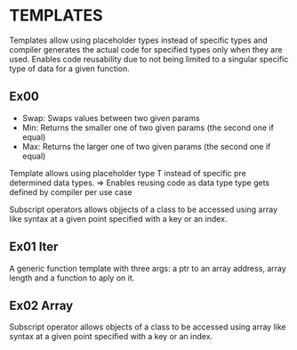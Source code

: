 # TEMPLATES
Templates allow using placeholder types instead of specific types and compiler generates the actual code for specified types only when they are used. Enables code reusability due to not being limited to a singular specific type of data for a given function.

## Ex00
* Swap: Swaps values between two given params
* Min: Returns the smaller one of two given params (the second one if equal)
* Max: Returns the larger one of two given params (the second one if equal)

Template allows using placeholder type T instead of specific pre determined data types.
=> Enables reusing code as data type type gets defined by compiler per use case

Subscript operators allows objjects of a class to be accessed using array like syntax at a given point specified with a key or an index.

## Ex01 Iter
A generic function template with three args: a ptr to an array address, array length and a function to aply on it.

## Ex02 Array
Subscript operator allows objects of a class to be accessed using array like syntax at a given point specified with a key or an index.